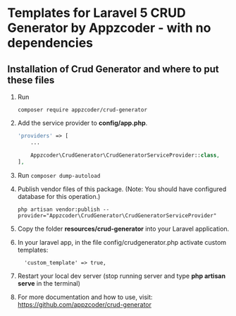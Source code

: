 # Templates for Laravel 5 CRUD Generator by Appzcoder - with no dependencies

## Installation of Crud Generator and where to put these files

1. Run
    ```
    composer require appzcoder/crud-generator
    ```

2. Add the service provider to **config/app.php**.
    ```php
    'providers' => [
        ...

        Appzcoder\CrudGenerator\CrudGeneratorServiceProvider::class,
    ],
    ```
    
3. Run ```composer dump-autoload```

4. Publish vendor files of this package. (Note: You should have configured database for this operation.)
    ```
    php artisan vendor:publish --provider="Appzcoder\CrudGenerator\CrudGeneratorServiceProvider"
    ```
    
5. Copy the folder **resources/crud-generator** into your Laravel application.

6. In your laravel app, in the file config/crudgenerator.php activate custom templates:
	```
	  'custom_template' => true,	
	```
7. Restart your local dev server (stop running server and type **php artisan serve**  in the terminal)

8. For more documentation and how to use, visit: https://github.com/appzcoder/crud-generator
